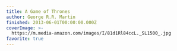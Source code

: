```yaml
---
title: A Game of Thrones
author: George R.R. Martin
finished: 2013-06-01T00:00:00.000Z
coverImage: >-
  https://m.media-amazon.com/images/I/81d1Rl84ccL._SL1500_.jpg
favorite: true
---
```

